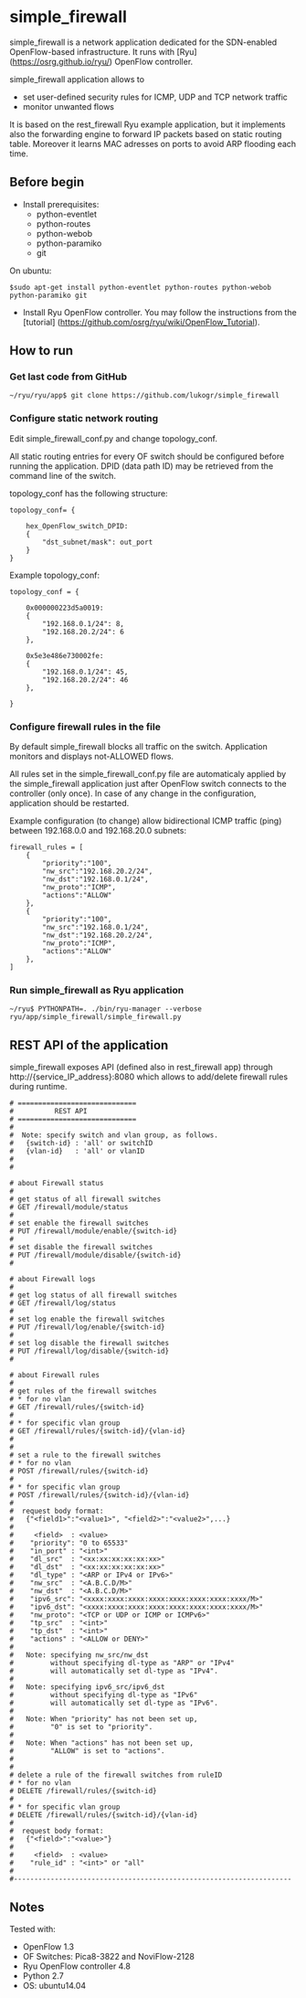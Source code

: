 # simple_firewall
simple_firewall is a network application dedicated for the SDN-enabled OpenFlow-based infrastructure. It runs with [Ryu] (https://osrg.github.io/ryu/) OpenFlow controller.

simple_firewall application allows to 
  - set user-defined security rules for ICMP, UDP and TCP network traffic 
  - monitor unwanted flows

It is based on the rest_firewall Ryu example application, but it implements also the forwarding engine to forward IP packets based on static routing table. Moreover it learns MAC adresses on ports to avoid ARP flooding each time.

## Before begin ##
* Install prerequisites: 
  - python-eventlet
  - python-routes
  - python-webob
  - python-paramiko
  - git
  
On ubuntu:

    $sudo apt-get install python-eventlet python-routes python-webob python-paramiko git

* Install Ryu OpenFlow controller. You may follow the instructions from the [tutorial] (https://github.com/osrg/ryu/wiki/OpenFlow_Tutorial).

## How to run ##
### Get last code from GitHub ###

    ~/ryu/ryu/app$ git clone https://github.com/lukogr/simple_firewall

### Configure static network routing ###
Edit simple_firewall_conf.py and change topology_conf.

All static routing entries for every OF switch should be configured before running the application. DPID (data path ID) may be retrieved from the command line of the switch.

topology_conf has the following structure:
    
    topology_conf= {

        hex_OpenFlow_switch_DPID:
        {
            "dst_subnet/mask": out_port 
        }
    }

Example topology_conf:

    topology_conf = {

        0x000000223d5a0019:
        {
            "192.168.0.1/24": 8,
            "192.168.20.2/24": 6
        },    

        0x5e3e486e730002fe:
        {
            "192.168.0.1/24": 45,
            "192.168.20.2/24": 46
        },

    }

### Configure firewall rules in the file ###
By default simple_firewall blocks all traffic on the switch. Application monitors and displays not-ALLOWED flows.

All rules set in the simple_firewall_conf.py file are automaticaly applied by the simple_firewall application just after OpenFlow switch connects to the controller (only once). In case of any change in the configuration, application should be restarted.

Example configuration (to change) allow bidirectional ICMP traffic (ping) between 192.168.0.0 and 192.168.20.0 subnets:

    firewall_rules = [
        {
            "priority":"100",
            "nw_src":"192.168.20.2/24",
            "nw_dst":"192.168.0.1/24",
            "nw_proto":"ICMP",
            "actions":"ALLOW"
        },
        {
            "priority":"100",
            "nw_src":"192.168.0.1/24",
            "nw_dst":"192.168.20.2/24",
            "nw_proto":"ICMP",
            "actions":"ALLOW"
        },    
    ]

### Run simple_firewall as Ryu application ###

    ~/ryu$ PYTHONPATH=. ./bin/ryu-manager --verbose ryu/app/simple_firewall/simple_firewall.py

## REST API of the application ##
simple_firewall exposes API (defined also in rest_firewall app) through http://{service_IP_address}:8080 which allows to add/delete firewall rules during runtime.

    # =============================
    #          REST API
    # =============================
    #
    #  Note: specify switch and vlan group, as follows.
    #   {switch-id} : 'all' or switchID
    #   {vlan-id}   : 'all' or vlanID
    #
    #

    # about Firewall status
    #
    # get status of all firewall switches
    # GET /firewall/module/status
    #
    # set enable the firewall switches
    # PUT /firewall/module/enable/{switch-id}
    #
    # set disable the firewall switches
    # PUT /firewall/module/disable/{switch-id}
    #

    # about Firewall logs
    #
    # get log status of all firewall switches
    # GET /firewall/log/status
    #
    # set log enable the firewall switches
    # PUT /firewall/log/enable/{switch-id}
    #
    # set log disable the firewall switches
    # PUT /firewall/log/disable/{switch-id}
    #

    # about Firewall rules
    #
    # get rules of the firewall switches
    # * for no vlan
    # GET /firewall/rules/{switch-id}
    #
    # * for specific vlan group
    # GET /firewall/rules/{switch-id}/{vlan-id}
    #
    #
    # set a rule to the firewall switches
    # * for no vlan
    # POST /firewall/rules/{switch-id}
    #
    # * for specific vlan group
    # POST /firewall/rules/{switch-id}/{vlan-id}
    #
    #  request body format:
    #   {"<field1>":"<value1>", "<field2>":"<value2>",...}
    #
    #     <field>  : <value>
    #    "priority": "0 to 65533"
    #    "in_port" : "<int>"
    #    "dl_src"  : "<xx:xx:xx:xx:xx:xx>"
    #    "dl_dst"  : "<xx:xx:xx:xx:xx:xx>"
    #    "dl_type" : "<ARP or IPv4 or IPv6>"
    #    "nw_src"  : "<A.B.C.D/M>"
    #    "nw_dst"  : "<A.B.C.D/M>"
    #    "ipv6_src": "<xxxx:xxxx:xxxx:xxxx:xxxx:xxxx:xxxx:xxxx/M>"
    #    "ipv6_dst": "<xxxx:xxxx:xxxx:xxxx:xxxx:xxxx:xxxx:xxxx/M>"
    #    "nw_proto": "<TCP or UDP or ICMP or ICMPv6>"
    #    "tp_src"  : "<int>"
    #    "tp_dst"  : "<int>"
    #    "actions" : "<ALLOW or DENY>"
    #
    #   Note: specifying nw_src/nw_dst
    #         without specifying dl-type as "ARP" or "IPv4"
    #         will automatically set dl-type as "IPv4".
    #
    #   Note: specifying ipv6_src/ipv6_dst
    #         without specifying dl-type as "IPv6"
    #         will automatically set dl-type as "IPv6".
    #
    #   Note: When "priority" has not been set up,
    #         "0" is set to "priority".
    #
    #   Note: When "actions" has not been set up,
    #         "ALLOW" is set to "actions".
    #
    #
    # delete a rule of the firewall switches from ruleID
    # * for no vlan
    # DELETE /firewall/rules/{switch-id}
    #
    # * for specific vlan group
    # DELETE /firewall/rules/{switch-id}/{vlan-id}
    #
    #  request body format:
    #   {"<field>":"<value>"}
    #
    #     <field>  : <value>
    #    "rule_id" : "<int>" or "all"
    #
    #--------------------------------------------------------------------

   
## Notes ##
Tested with:

  - OpenFlow 1.3 
  - OF Switches: Pica8-3822 and NoviFlow-2128 
  - Ryu OpenFlow controller 4.8 
  - Python 2.7
  - OS: ubuntu14.04
